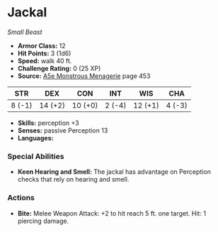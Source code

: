 # Jackal

*Small* *Beast*

- **Armor Class:** 12
- **Hit Points:** 3 (1d6)
- **Speed:** walk 40 ft.
- **Challenge Rating:** 0 (25 XP)
- **Source:** [A5e Monstrous Menagerie](https://enpublishingrpg.com/products/level-up-monstrous-menagerie-a5e) page 453

| STR | DEX | CON | INT | WIS | CHA |
| --- | --- | --- | --- | --- | --- |
| 8 (-1) | 14 (+2) | 10 (+0) | 2 (-4) | 12 (+1) | 4 (-3) |

- **Skills:** perception +3
- **Senses:** passive Perception 13
- **Languages:** 
### Special Abilities
- **Keen Hearing and Smell:** The jackal has advantage on Perception checks that rely on hearing and smell.
### Actions
- **Bite:** Melee Weapon Attack: +2 to hit  reach 5 ft.  one target. Hit: 1 piercing damage.


